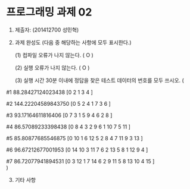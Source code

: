 ﻿# 프로그래밍 과제 02

1. 제출자:   (201412700 성민혁)

2. 과제 완성도 (다음 중 해당하는 사항에 모두 표시한다.)

	(1) 컴파일 오류가 나지 않는다. ( O )
    
	(2) 실행 오류가 나지 않는다. ( O )
    
	(3) 실행 시간 30분 이내에 정답을 찾은 테스트 데이터의 번호를 모두 쓰시오. (

#1
88.28427124023438
[0 2 1 3 4 ]

#2
144.22204589843750
[0 5 2 4 1 7 3 6 ]

#3
93.17164611816406
[0 7 3 1 5 9 4 6 2 8 ]

#4
86.57089233398438
[0 8 4 3 2 9 6 1 10 7 5 11 ]

#5
85.80877685546875
[0 10 1 6 12 5 2 8 4 7 11 9 3 13 ]

#6
96.67212677001953
[0 14 10 3 11 7 6 2 13 5 8 1 12 9 4 ]

#7
86.72077941894531
[0 3 12 1 7 14 6 2 9 11 5 8 13 10 4 15 ]                                                             
)
    
3. 기타 사항 


